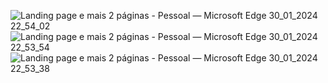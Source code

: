 ![Landing page e mais 2 páginas - Pessoal — Microsoft​ Edge 30_01_2024 22_54_02](https://github.com/gpiantamar/Landing-page/assets/124617631/a4e47140-68c1-4496-b7e7-79b55f9b92e7)
![Landing page e mais 2 páginas - Pessoal — Microsoft​ Edge 30_01_2024 22_53_54](https://github.com/gpiantamar/Landing-page/assets/124617631/687ffe19-c62d-49d3-ac23-511360c7654f)
![Landing page e mais 2 páginas - Pessoal — Microsoft​ Edge 30_01_2024 22_53_38](https://github.com/gpiantamar/Landing-page/assets/124617631/45ae4417-c37f-4c48-b049-5ba10cc9cbde)
